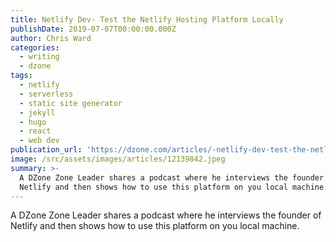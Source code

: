 ```yaml
---
title: Netlify Dev- Test the Netlify Hosting Platform Locally
publishDate: 2019-07-07T00:00:00.000Z
author: Chris Ward
categories:
  - writing
  - dzone
tags:
  - netlify
  - serverless
  - static site generator
  - jekyll
  - hugo
  - react
  - web dev
publication_url: 'https://dzone.com/articles/-netlify-dev-test-the-netlify-hosting-platform-loc'
image: /src/assets/images/articles/12139842.jpeg
summary: >-
  A DZone Zone Leader shares a podcast where he interviews the founder of
  Netlify and then shows how to use this platform on you local machine.
---
```

A DZone Zone Leader shares a podcast where he interviews the founder of Netlify and then shows how to use this platform on you local machine.

